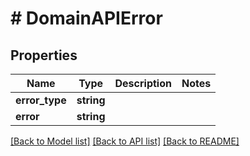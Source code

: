 # # DomainAPIError

## Properties

Name | Type | Description | Notes
------------ | ------------- | ------------- | -------------
**error_type** | **string** |  |
**error** | **string** |  |

[[Back to Model list]](../../README.md#models) [[Back to API list]](../../README.md#endpoints) [[Back to README]](../../README.md)
